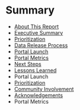 # Summary

* [About This Report](README.md)
* [Executive Summary](main/exec_summary.md)
* [Prioritization](main/process_overview.md)
* [Data Release Process](main/inventory_findings.md)
* [Portal Launch](portal-launch.md)
* [Portal Metrics](portal-metrics.md)
* [Next Steps](main/next_steps.md)
* [Lessons Learned](main/lessons_learned.md)
* Portal Launch
* [Prioritization](main/prioritization.md)
* [Community Involvement](main/community.md)
* [Acknowledgements](main/stars.md)
* Portal Metrics


